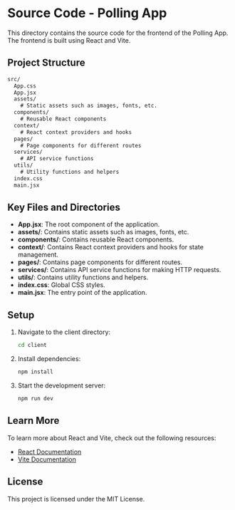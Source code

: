 # Source Code - Polling App

This directory contains the source code for the frontend of the Polling App. The frontend is built using React and Vite.

## Project Structure

```markdown
src/
  App.css
  App.jsx
  assets/
    # Static assets such as images, fonts, etc.
  components/
    # Reusable React components
  context/
    # React context providers and hooks
  pages/
    # Page components for different routes
  services/
    # API service functions
  utils/
    # Utility functions and helpers
  index.css
  main.jsx
```

## Key Files and Directories

- **App.jsx**: The root component of the application.
- **assets/**: Contains static assets such as images, fonts, etc.
- **components/**: Contains reusable React components.
- **context/**: Contains React context providers and hooks for state management.
- **pages/**: Contains page components for different routes.
- **services/**: Contains API service functions for making HTTP requests.
- **utils/**: Contains utility functions and helpers.
- **index.css**: Global CSS styles.
- **main.jsx**: The entry point of the application.

## Setup

1. Navigate to the client directory:

    ```sh
    cd client
    ```

2. Install dependencies:

    ```sh
    npm install
    ```

3. Start the development server:

    ```sh
    npm run dev
    ```

## Learn More

To learn more about React and Vite, check out the following resources:

- [React Documentation](https://reactjs.org/)
- [Vite Documentation](https://vitejs.dev/)

## License

This project is licensed under the MIT License.